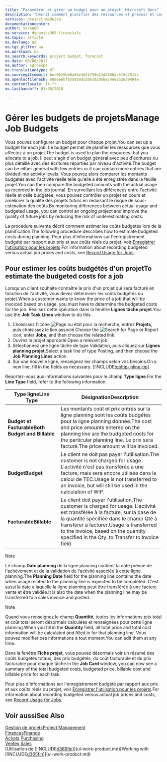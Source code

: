 ```yaml
---
title: "Paramétrer et gérer un budget pour un projet| Microsoft Docs"
description: "Décrit comment planifier des ressources et prévoir et contrôler les coûts d'un projet en définissant un budget pour chaque projet."
services: project-madeira
documentationcenter: 
author: SorenGP
ms.service: dynamics365-financials
ms.topic: article
ms.devlang: na
ms.tgt_pltfrm: na
ms.workload: na
ms.search.keywords: project budget, forecast
ms.date: 06/06/2017
ms.author: sgroespe
ms.translationtype: HT
ms.sourcegitcommit: bec0619be0a65e3625759e13d2866ac615d7513c
ms.openlocfilehash: e88eaebf65d950dcbb6c0296be24e68628a9494e
ms.contentlocale: fr-fr
ms.lasthandoff: 01/30/2018

---
```

# <a name="manage-job-budgets"></a><span data-ttu-id="666dd-103">Gérer les budgets de projets</span><span class="sxs-lookup"><span data-stu-id="666dd-103">Manage Job Budgets</span></span>
<span data-ttu-id="666dd-104">Vous pouvez configurer un budget pour chaque projet.</span><span class="sxs-lookup"><span data-stu-id="666dd-104">You can set up a budget for each job.</span></span> <span data-ttu-id="666dd-105">Le budget permet de planifier les ressources que vous affectez à un projet.</span><span class="sxs-lookup"><span data-stu-id="666dd-105">The budget is used to plan the resources that you allocate to a job.</span></span> <span data-ttu-id="666dd-106">Il peut s'agir d'un budget général avec peu d'écritures ou plus détaillé avec des écritures réparties par niveau d'activité.</span><span class="sxs-lookup"><span data-stu-id="666dd-106">The budget can be either general with few entries or it can contain more entries that are divided into activity levels.</span></span> <span data-ttu-id="666dd-107">Vous pouvez alors comparer les montants budgétés avec l'activité réelle telle qu'elle a été enregistrée dans la feuille projet.</span><span class="sxs-lookup"><span data-stu-id="666dd-107">You can then compare the budgeted amounts with the actual usage as recorded in the job journal.</span></span> <span data-ttu-id="666dd-108">En surveillant les différences entre l'activité réelle et celle budgétée, vous pouvez contrôler un projet en cours et améliorer la qualité des projets futurs en réduisant le risque de sous-estimation des coûts.</span><span class="sxs-lookup"><span data-stu-id="666dd-108">By monitoring differences between actual usage and budgeted usage, you can control an ongoing project and improve the quality of future jobs by reducing the risk of underestimating costs.</span></span>

<span data-ttu-id="666dd-109">La procédure suivante décrit comment estimer les coûts budgétés lors de la planification.</span><span class="sxs-lookup"><span data-stu-id="666dd-109">The following procedure describes how to estimate budgeted costs during planning.</span></span> <span data-ttu-id="666dd-110">Pour plus d'informations sur l'enregistrement budgété par rapport aux prix et aux coûts réels du projet, voir [Enregistrer l'utilisation pour les projets](projects-how-record-job-usage.md).</span><span class="sxs-lookup"><span data-stu-id="666dd-110">For information about recording budgeted versus actual job prices and costs, see [Record Usage for Jobs](projects-how-record-job-usage.md).</span></span>  

## <a name="JobBudgetCosts"></a> <span data-ttu-id="666dd-111">Pour estimer les coûts budgétés d'un projet</span><span class="sxs-lookup"><span data-stu-id="666dd-111">To estimate the budgeted costs for a job</span></span>
<span data-ttu-id="666dd-112">Lorsqu'un client souhaite connaître le prix d'un projet qui sera facturé en fonction de l'activité, vous devez déterminer les coûts budgétés du projet.</span><span class="sxs-lookup"><span data-stu-id="666dd-112">When a customer wants to know the price of a job that will be invoiced based on usage, you must have to determine the budgeted costs for the job.</span></span> <span data-ttu-id="666dd-113">Réalisez cette opération dans la fenêtre **Lignes tâche projet**.</span><span class="sxs-lookup"><span data-stu-id="666dd-113">You use the **Job Task Lines** window to do this.</span></span>

1. <span data-ttu-id="666dd-114">Choisissez l'icône ![Page ou état pour la recherche](media/ui-search/search_small.png "Page ou état pour la recherche"), entrez **Projets**, puis choisissez le lien associé.</span><span class="sxs-lookup"><span data-stu-id="666dd-114">Choose the ![Search for Page or Report](media/ui-search/search_small.png "Search for Page or Report icon") icon, enter **Jobs**, and then choose the related link.</span></span>  
2. <span data-ttu-id="666dd-115">Ouvrez le projet approprié.</span><span class="sxs-lookup"><span data-stu-id="666dd-115">Open a relevant job.</span></span>
3. <span data-ttu-id="666dd-116">Sélectionnez une ligne tâche de type Validation, puis cliquez sur **Lignes planning projet**.</span><span class="sxs-lookup"><span data-stu-id="666dd-116">Select a task line of type Posting, and then choose the **Job Planning Lines** action.</span></span>
4. <span data-ttu-id="666dd-117">Sur une nouvelle ligne, renseignez les champs selon vos besoins.</span><span class="sxs-lookup"><span data-stu-id="666dd-117">On a new line, fill in the fields as necessary.</span></span> [!INCLUDE[tooltip-inline-tip](includes/tooltip-inline-tip_md.md)]   

<span data-ttu-id="666dd-118">Reportez-vous aux informations suivantes pour le champ **Type ligne**.</span><span class="sxs-lookup"><span data-stu-id="666dd-118">For the **Line Type** field, refer to the following information.</span></span>  

| <span data-ttu-id="666dd-119">Type ligne</span><span class="sxs-lookup"><span data-stu-id="666dd-119">Line Type</span></span> | <span data-ttu-id="666dd-120">Désignation</span><span class="sxs-lookup"><span data-stu-id="666dd-120">Description</span></span> |
| --- | --- |
| <span data-ttu-id="666dd-121">**Budget et Facturable**</span><span class="sxs-lookup"><span data-stu-id="666dd-121">**Both Budget and Billable**</span></span> |<span data-ttu-id="666dd-122">Les montants coût et prix entrés sur la ligne planning sont les coûts budgétés pour la ligne planning donnée.</span><span class="sxs-lookup"><span data-stu-id="666dd-122">The cost and price amounts entered on the planning line are the budgeted costs for the particular planning line.</span></span> <span data-ttu-id="666dd-123">Le prix sera facturé.</span><span class="sxs-lookup"><span data-stu-id="666dd-123">The price amount will be invoiced.</span></span> |
| <span data-ttu-id="666dd-124">**Budget**</span><span class="sxs-lookup"><span data-stu-id="666dd-124">**Budget**</span></span> |<span data-ttu-id="666dd-125">Le client ne doit pas payer l'utilisation.</span><span class="sxs-lookup"><span data-stu-id="666dd-125">The customer is not charged for usage.</span></span> <span data-ttu-id="666dd-126">L'activité n'est pas transférée à une facture, mais sera encore utilisée dans le calcul de TEC.</span><span class="sxs-lookup"><span data-stu-id="666dd-126">Usage is not transferred to an invoice, but will still be used in the calculation of WIP.</span></span> |
| <span data-ttu-id="666dd-127">**Facturable**</span><span class="sxs-lookup"><span data-stu-id="666dd-127">**Billable**</span></span> |<span data-ttu-id="666dd-128">Le client doit payer l'utilisation.</span><span class="sxs-lookup"><span data-stu-id="666dd-128">The customer is charged for usage.</span></span> <span data-ttu-id="666dd-129">L'activité est transférée à la facture, sur la base de la quantité spécifiée dans le champ Qté à transférer à facturer.</span><span class="sxs-lookup"><span data-stu-id="666dd-129">Usage is transferred to the invoice, based on the quantity specified in the Qty. to Transfer to Invoice field.</span></span> |

> [!NOTE]  
>   <span data-ttu-id="666dd-130">Le champ **Date planning** de la ligne planning contient la date prévue de l'achèvement et de la validation de l'activité associée à cette ligne planning.</span><span class="sxs-lookup"><span data-stu-id="666dd-130">The **Planning Date** field for the planning line contains the date when usage related to the planning line is expected to be completed.</span></span> <span data-ttu-id="666dd-131">C'est aussi la date à laquelle la ligne planning peut être transférée à une facture vente et être validée.</span><span class="sxs-lookup"><span data-stu-id="666dd-131">It is also the date when the planning line may be transferred to a sales invoice and posted.</span></span>  

> [!NOTE]  
>   <span data-ttu-id="666dd-132">Quand vous renseignez le champ **Quantité**, toutes les informations prix total et coût total seront désormais calculées et renseignées pour cette ligne planning.</span><span class="sxs-lookup"><span data-stu-id="666dd-132">When you fill in the **Quantity** field, all total price and total cost information will be calculated and filled in for that planning line.</span></span> <span data-ttu-id="666dd-133">Vous pouvez modifier ces informations à tout moment.</span><span class="sxs-lookup"><span data-stu-id="666dd-133">You can edit them at any time.</span></span>

<span data-ttu-id="666dd-134">Dans la fenêtre **Fiche projet**, vous pouvez désormais voir un résumé des coûts budgétés totaux, des prix budgétés, du coût facturable et du prix facturable pour chaque tâche.</span><span class="sxs-lookup"><span data-stu-id="666dd-134">In the **Job Card** window, you can now see a summary of the total budgeted costs, budgeted price, billable cost and billable price for each task.</span></span>

<span data-ttu-id="666dd-135">Pour plus d'informations sur l'enregistrement budgété par rapport aux prix et aux coûts réels du projet, voir [Enregistrer l'utilisation pour les projets](projects-how-record-job-usage.md).</span><span class="sxs-lookup"><span data-stu-id="666dd-135">For information about recording budgeted versus actual job prices and costs, see [Record Usage for Jobs](projects-how-record-job-usage.md).</span></span>

## <a name="see-also"></a><span data-ttu-id="666dd-136">Voir aussi</span><span class="sxs-lookup"><span data-stu-id="666dd-136">See Also</span></span>
[<span data-ttu-id="666dd-137">Gestion de projets</span><span class="sxs-lookup"><span data-stu-id="666dd-137">Project Management</span></span>](projects-manage-projects.md)  
[<span data-ttu-id="666dd-138">Finances</span><span class="sxs-lookup"><span data-stu-id="666dd-138">Finance</span></span>](finance.md)  
<span data-ttu-id="666dd-139">[Achats](purchasing-manage-purchasing.md)       </span><span class="sxs-lookup"><span data-stu-id="666dd-139">[Purchasing](purchasing-manage-purchasing.md)       </span></span>  
<span data-ttu-id="666dd-140">[Ventes](sales-manage-sales.md)    </span><span class="sxs-lookup"><span data-stu-id="666dd-140">[Sales](sales-manage-sales.md)    </span></span>  
<span data-ttu-id="666dd-141">[Utilisation de [!INCLUDE[d365fin](includes/d365fin_md.md)]](ui-work-product.md)</span><span class="sxs-lookup"><span data-stu-id="666dd-141">[Working with [!INCLUDE[d365fin](includes/d365fin_md.md)]](ui-work-product.md)</span></span>  

